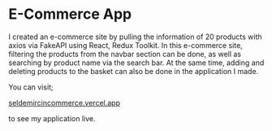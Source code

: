 # E-Commerce App


I created an e-commerce site by pulling the information of 20 products with axios via FakeAPI using React, Redux Toolkit. In this e-commerce site, filtering the products from the navbar section can be done, as well as searching by product name via the search bar. At the same time, adding and deleting products to the basket can also be done in the application I made. 

You can visit;

[seldemircincommerce.vercel.app](https://seldemircincommerce.vercel.app/)

to see my application live.
